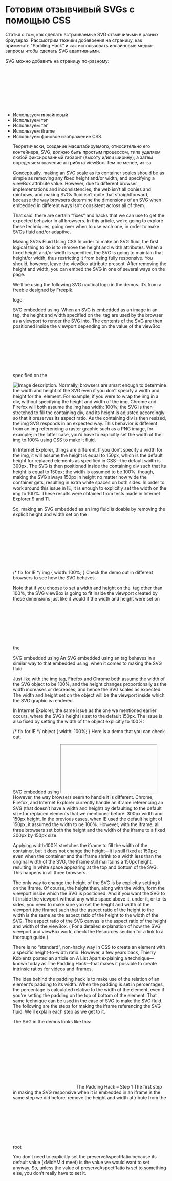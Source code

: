 # Готовим отзывчивый SVGs с помощью CSS

Статья о том, как сделать встраиваемые SVG отзывчивыми в разных браузерах. Рассмотрим техники добавоения на страницу, как применить "Padding Hack" и как использовать инлайновые медиа-запросы чтобы сделать SVG адаптивными.

SVG можно добавить на страницу по-разному:

* Используем инлайновый <svg> тэг. 
* Используем тэг <img> 
* Используем тэг <object>
* Используем iframe
* Используем фоновое изображение CSS.

Теоретически, создание масштабируемого, относительно его контейнера, SVG, должно быть простым процессом, типа удаляем любой фиксированный габарит (высоту и/или ширину), а затем определяем значение аттрибута viewBox. Тем не менее, из-за 

Conceptually, making an SVG scale as its container scales should be as simple as removing any fixed height and/or width, and specifying a viewBox attribute value. However, due to different browser implementations and inconsistencies, the web isn’t all ponies and rainbows, and making SVGs fluid isn’t quite that straightforward, because the way browsers determine the dimensions of an SVG when embedded in different ways isn’t consistent across all of them.

That said, there are certain “fixes” and hacks that we can use to get the expected behavior in all browsers. In this article, we’re going to explore these techniques, going over when to use each one, in order to make SVGs fluid and/or adaptive.

Making SVGs Fluid Using CSS
In order to make an SVG fluid, the first logical thing to do is to remove the height and width attributes. When a fixed height and/or width is specified, the SVG is going to maintain that height/or width, thus restricting it from being fully responsive. You should, however, leave the viewBox attribute present. After removing the height and width, you can embed the SVG in one of several ways on the page.

We’ll be using the following SVG nautical logo in the demos. It’s from a freebie designed by Freepik.

logo

SVG embedded using <img>
When an SVG is embedded as an image in an <img> tag, the height and width specified on the <img> tag are used by the browser as a viewport to render the SVG into. The contents of the SVG are then positioned inside the viewport depending on the value of the viewBox specified on the <svg>.

<img src="my_SVG_file.svg" alt="Image description." />
Normally, browsers are smart enough to determine the width and height of the SVG even if you don’t specify a width and height for the <img> element. For example, if you were to wrap the img in a div, without specifying the height and width of the img, Chrome and Firefox will both assume the img has width: 100%; the SVG is then stretched to fill the containing div, and its height is adjusted accordingly so that it preserves its aspect ratio. As the containing div is then resized, the img SVG responds in an expected way. This behavior is different from an img referencing a raster graphic such as a PNG image, for example; in the latter case, you’d have to explicitly set the width of the img to 100% using CSS to make it fluid.

In Internet Explorer, things are different. If you don’t specify a width for the img, it will assume the height is equal to 150px, which is the default height for replaced elements as specified in CSS—the default width is 300px. The SVG is then positioned inside the containing div such that its height is equal to 150px; the width is assumed to be 100%, though, making the SVG always 150px in height no matter how wide the container gets, resulting in extra white spaces on both sides. In order to work around this issue in IE, it is enough to explicitly set the width on the img to 100%. These results were obtained from tests made in Internet Explorer 9 and 11.

So, making an SVG embedded as an img fluid is doable by removing the explicit height and width set on the <svg>, and then adding one line of CSS for Internet Explorer:

/* fix for IE */
img {
    width: 100%;
}
Check the demo out in different browsers to see how the SVG behaves.

Note that if you choose to set a width and height on the <img> tag other than 100%, the SVG viewBox is going to fit inside the viewport created by these dimensions just like it would if the width and height were set on the <svg> element. This is due to the fact that the dimensions of the img establish the viewport for the SVG it references.

SVG embedded using <object>
An SVG embedded using an <object> tag behaves in a similar way to that embedded using <img> when it comes to making the SVG fluid.

<object type="image/svg+xml" data="my_SVG_file.svg">
    <!-- fallback here (<img> referencing a PNG version of the graphic, for example) -->
</object>
Just like with the img tag, Firefox and Chrome both assume the width of the SVG object to be 100%, and the height changes proportionally as the width increases or decreases, and hence the SVG scales as expected. The width and height set on the object will be the viewport inside which the SVG graphic is rendered.

In Internet Explorer, the same issue as the one we mentioned earlier occurs, where the SVG’s height is set to the default 150px. The issue is also fixed by setting the width of the object explicitly to 100%:

/* fix for IE */
object {
    width: 100%;
}
Here is a demo that you can check out.

SVG embedded using <iframe>
An <iframe> is very similar in function and features to an <object> in SVG.

<iframe src="my_SVG_file.svg">
    <!-- fallback here (<img> referencing a PNG version of the graphic, for example) -->
</iframe>
However, the way browsers seem to handle it is different. Chrome, Firefox, and Internet Explorer currently handle an iframe referencing an SVG (that doesn’t have a width and height) by defaulting to the default size for replaced elements that we mentioned before: 300px width and 150px height. In the previous cases, when IE used the default height of 150px, it assumed the width to be 100%. However, with the iframe, all three browsers set both the height and the width of the iframe to a fixed 300px by 150px size.

Applying width:100% stretches the iframe to fill the width of the container, but it does not change the height—it is still fixed at 150px; even when the container and the iframe shrink to a width less than the original width of the SVG, the iframe still maintains a 150px height, resulting in white space appearing at the top and bottom of the SVG. This happens in all three browsers.

The only way to change the height of the SVG is by explicitly setting it on the iframe. Of course, the height then, along with the width, form the viewport inside which the SVG is positioned. And if you want the SVG to fit inside the viewport without any white space above it, under it, or to its sides, you need to make sure you set the height and width of the viewport (the iframe) such that the aspect ratio of the height to the width is the same as the aspect ratio of the height to the width of the SVG. The aspect ratio of the SVG canvas is the aspect ratio of the height and width of the viewBox. ( For a detailed explanation of how the SVG viewport and viewBox work, check the Resources section for a link to a thorough guide.)

There is no “standard”, non-hacky way in CSS to create an element with a specific height-to-width ratio. However, a few years back, Thierry Koblentz posted an article on A List Apart explaining a technique—known today as The Padding Hack—that makes it possible to create intrinsic ratios for videos and iframes.

The idea behind the padding hack is to make use of the relation of an element’s padding to its width. When the padding is set in percentages, the percentage is calculated relative to the width of the element, even if you’re setting the padding on the top of bottom of the element. That same technique can be used in the case of SVG to make the SVG fluid. The following are the steps for making the iframe referencing the SVG fluid. We’ll explain each step as we get to it.

The SVG in the demos looks like this:

<svg xmlns="http://www.w3.org/2000/svg" version="1.1" width="194" height="186" viewBox="0 0 194 186">
    
</svg>
The Padding Hack – Step 1
The first step in making the SVG responsive when it is embedded in an iframe is the same step we did before: remove the height and width attribute from the root <svg> element.


<svg xmlns="http://www.w3.org/2000/svg" version="1.1" viewBox="0 0 194 186">
    
</svg>
The Padding Hack – Step 2
Next, make sure you set the viewBox on the <svg>. In most cases, the SVG will have a viewBox specified, so you want to keep that.

You don’t need to explicitly set the preserveAspectRatio because its default value (xMidYMid meet) is the value we would want to set anyway. So, unless the value of preserveAspectRatio is set to something else, you don’t really have to set it.

<svg xmlns="http://www.w3.org/2000/svg" version="1.1" viewBox="0 0 194 186" preserveAspectRatio="xMidYMid meet">
    
</svg>
The Padding Hack – Step 3
In order for the padding hack to work, the SVG needs to be wrapped in a container. Since the containing element is just that—a container—we’re going to use a generic div. This container is going to get the intrinsic ratio using the padding hack (next step), and then the iframe referencing the SVG will be scaled to fit inside the container.


<div class="container">
    <iframe src="my_SVG_file.svg">
        
    </iframe>
</div>
The Padding Hack – Step 4
Next, we apply some styles to the container following these rules:

.container {
    height: 0;             /* collapse the container's height */
    width: width-value;    /* specify any width you want (a percentage value, basically) */
    /* apply a padding using the following formula */
    /* this formula makes sure the aspect ratio of the container equals that of the svg graphic */
    padding-top: (svg height / svg width) * width-value;
    position: relative;    /* create positioning context for svg */
}
So, what exactly do the above rules do?

First, we collapse the container’s height. Since the padding is calculated relative to the width of the element, we’re going to only apply the padding to the element to expand it vertically again. Any additional height will throw off the aspect ratio we need.

After you specify the width of the container—which you’ll usually set to be fluid in the page using a percentage value—a padding is applied to the top (or bottom) of the container, following the above formula. This formula uses the values of the height and width attributes of the <svg> (the ones we removed in Step 1) to specify a padding value that allows the intrinsic ratio of the container to match that of the svg.

In our logo example, the width of the svg is 194px and the height is 186px. I’ve set the container’s width to 50%, so that it takes up half the available horizontal space. The padding applied to the container is equal to (186 / 194) * 50 = 48%. So, the code for the container looks like the following:

.container {
    width: 50%;
    height: 0;
    padding-top: 48%;
    position: relative;
}
Because the container’s height has been collapsed, and a fairly large amount of padding is applied to the top of it, its content—the SVG iframe—is pushed down so that it no longer “sits” inside the container anymore.

In order to “pull” the SVG back up, we’re going to position the iframe absolutely inside the container. This is where the position: relative; comes into play—it is used to create a positioning context for the SVG.

The Padding Hack – Step 5
Now that we have a positioning context, we’re going to position the iframe absolutely inside the container, and scale it so that it has the container’s height and width:

iframe {
    position: absolute;
    top: 0;
    left: 0;
    width: 100%;
    height: 100%;
}
That’s all you need for the SVG to be fluid. The iframe comes with a default border; you’ll probably want to get rid of that by adding border: none; to the above rule set.

Check the demo out. The demo shows the iframe with and without the padding hack inside its container. Resize the screen to see how the SVG responds in both cases.

SVG embedded inline using the <svg> tag
An SVG can be embedded inline in an HTML document using the <svg> tag.

<!-- Note: the xmlns is not required in an HTML5 document -->
<svg xmlns="http://www.w3.org/2000/svg" version="1.1" viewBox="0 0 194 186">
    <!-- SVG content -->
</svg>
An inline svg‘s viewport is established by the height and width specified on the root <svg> element. Once the width and height attributes are removed, all browsers assume a width equal to 100% and stretch the SVG horizontally to fit the width of its container.

In Chrome and Firefox, the height of the SVG is calculated by the browser so that the SVG scales as expected. No extra work is needed to make the SVG fluid.[1]

In Internet Explorer (tested in version 9 and 11), the height is assumed to be 150px again, with the width of 100%. Just like in the case of the img embed, this height is fixed so that when the SVG shrinks on smaller screens, the SVG will contain white space above and below the content inside it. In the case of the img embed, explicitly specifying width: 100% was enough to fix this; however, setting the width to 100% on the inline svg does not fix it. So we’re left in a situation similar to that of the iframe embed. The only way to make the inline SVG fluid in this case is by using the padding hack as we did in the iframe case. The HTML and CSS would look like the following:

<div class="container">
    <svg xmlns="http://www.w3.org/2000/svg" version="1.1" viewBox="0 0 194 186">
        
    </svg>
</div>
.container {
    width: 50%;
    height: 0;
    padding-top: 48%;
    position: relative;
}

svg {
    position: absolute;
    top: 0;
    left: 0;
}
Note that, unlike the iframe, the svg does not need a height and width set to fit inside the container. It wouldn’t hurt if you added them, but they’re not necessary in this case.

You can check out the demo.

[1] Note: At the time of writing of this article, the latest version of Chrome on Windows (Version 36.0.1985.143 m) also needs the padding hack to work. The SVG does scale well in general, but it seems to not go any smaller than its original dimensions. So, when the container is shrunk so that its width becomes less than the initial width of the SVG, the SVG sticks out (overflows). The padding hack fixes it. A test in Chrome Canary showed that this issue was non-existent; so hopefully the hack won’t be needed in the next stable update.

SVG embedded as a background image using CSS
One of the popular ways to embed an SVG is using a background image on an element. The following snippet shows an element with an SVG background image:

.element {
    background-image: url(my_SVG_image.svg);
    /* other styles */
}
Luckily, we don’t have to apply any fixes or hacks to make an SVG background image behave as expected—an SVG background image can be positioned, tiled, sized, and scaled as any bitmap background image can.

Check out the live demo showing a simple example of the above logo being used as a background image of a fluid element.

In the demo, I’ve used the padding hack so that the element has an intrinsic ratio similar to that of the SVG. You may or may not want/need to do this. I did this for demonstration purposes only so that the SVG fits exactly into the background at all times. I just collapsed the height of the element, and then applied the padding to get the aspect ratio I wanted. Without doing this, and because the element is empty in the demo, it would have collapsed anyway and the background image wouldn’t have been visible.

Making SVGs adaptive Using CSS Media Queries
The fact that the graphical elements inside an SVG are created using XML makes working with SVGs very liberating. Because SVG content is made up of XML tags that render graphics, we can select individual elements and apply specific styles to them, just like we can select HTML elements, using CSS selectors.

Just like you can change the styles of an HTML element—like background color, borders, etc.—you can change certain styles of an SVG element using CSS. SVG elements are usually styled using presentation attributes like fill, stroke, transform, and many others. However, only a subset of all presentation attributes can be set using CSS. You can find a list of SVG styling properties that can be set using CSS available in the SVG Styling specification. The list of attributes that can be set using CSS properties currently does not include the x, y, width, and height attributes; but these four will be added to the list and we will be able to set them using CSS in SVG2.

Some of the most commonly set styles using CSS include fill, which works similar to a background color on many elements; stroke, which is similar to border; opacity, display, transform, and a few others.

For the logo we have in our demos, we’re going to use the img tag to reference it. After applying the fix mentioned earlier to make the SVG fluid, we’re going to hide some elements on smaller screens, and change the fill color of others, thus slightly changing how it looks on different screen sizes that we’ll specify in the CSS media queries.

We’re going to add the media queries inside a <style> tag inside the root <svg>. The following is how the SVG file we’re going to be referencing looks like:

<svg xmlns="http://www.w3.org/2000/svg" version="1.1" viewBox="0 0 194 186">
    <style>
        /* CSS styles and media queries here */
    </style>
    
</svg>
And we’re going to reference the logo using an <img> tag like so:

<img src="logo.svg" alt="Logo" />
At this point, it’s time to point out that the sizes specified in the media queries refer to the size of the SVG viewport, except for when the SVG is embedded inline in the document using an <svg> tag. The SVG viewport is defined by the dimensions of the element referencing the SVG. For example, in the case when the SVG is referenced in an img tag, the width and height of the img specify the viewport. In other words, the conditions specified in the media queries apply to the img tag, so that (width: 30em) would apply styles to the SVG when the img is 30em wide.

That said, here is the markup for the SVG. Each of the elements inside it has an ID that we’re going to use in the CSS to select and style it:

<svg xmlns="http://www.w3.org/2000/svg" version="1.1" viewBox="0 0 194 186">
    <path id="curved_bg" fill="#195463" d="..."/>
    <g id="primary_content" fill="#ECECEC">
        <path id="icon" d="..."/>
        <path id="inner-circle" d="..."/>
        <path id="middle-circle" d="..."/>
    </g>
    <g id="secondary_content" fill="#ECECEC">
        <path id="bottom-text" d="..."/>
        <path id="upper-text" d="..."/>
        <path id="outer-circle" d="..."/>
        <circle id="left-dot" cx="31.1" cy="91.5" r="3"/>
        <circle id="right-dot" cx="163.4" cy="91.5" r="3"/>
    </g>
</svg>
Using a <style> tag inside the SVG, we’re going to specify the media queries that will change the SVG’s styles depending on the size of the viewport. The SVG will change as shown in the following image:

responsive-logo-variations

We’re only going to be using the CSS fill and opacity properties. As the viewport size decreases, the curvy background is first removed by setting its opacity to zero, and the fill color of the remaining content of the SVG is changed from white to dark navy. As the screen gets smaller, the text part of the logo is removed so that it takes up less screen estate. And finally, the circle surrounding the icon is removed and only the anchor icon remains on very small screens.

Adding the media queries, our SVG file looks like this:

<svg xmlns="http://www.w3.org/2000/svg" version="1.1" viewBox="0 0 194 186">
    <style>
        svg * {
            transition: fill .1s ease-out, opacity .1s ease-out;
        }
        @media all and (max-width: 250px) {
            #curved_bg { 
                opacity: 0; 
            }
            #secondary_content, #primary_content { 
                fill: #195463; 
            }
        }
        @media all and (max-width: 200px) {
            #secondary_content {
                opacity: 0;
            }
        }
        @media all and (max-width: 150px) {
            #inner-circle, #middle-circle {
                opacity: 0;
            }
        }
    </style>
    <path id="curved_bg" fill="#195463" d="..."/>
    
</svg>
First, I added a transition to the elements inside the SVG so that they fade in and out and change color smoothly over the course of 0.1 seconds. Then, for each media query, part of the SVG is hidden.

Check the demo out and make sure to resize the screen to see the logo adapt.

Note that at the time of writing of this article, there is a bug in Chrome where the styles specified in a media query rule set are only applied if the query condition is specified in pixels. Queries specified in em don’t currently work. So, in order to make the demo work in Chrome, the media queries are set in pixels instead of em. You can check the state of this bug in this bug report.

Changing logos like this is one of several ways to make them responsive. Some company logos may take more screen estate on small screens than necessary, so we see a lot of logos adapt to this by getting rid of the textual part of the logo and leaving only the icon. Without SVG, this would be achieved by switching PNGs on different screen sizes. Not only can the bitmap logo look bad on high-resolution screens, but having to maintain two or more images just to hide parts of the logo isn’t very efficient. This is why SVGs would be a great choice for logos—they look good everywhere, and you can select specific parts using CSS and hide them as needed without having to maintain multiple files.

Wrapping Up
SVG implementations in evergreen browsers such as Chrome and Firefox are getting better by the day; so keep in mind that some of the information in this article may change any time in the future.

Issues occurring in Internet Explorer, however, will persist due to the fact that certain versions will still be around for quite some time, so the fixes mentioned above will still hold and be useful during that time.

SVGs are pretty great when it comes to creating responsive resolution-independent logos (and other graphics, for the matter). Of course, using media queries to adapt the SVG to different media conditions goes beyond customizing logos. You can animate shapes into other shapes (you might need JavaScript to help with this in some cases), customize colors, change fonts, show and hide items, and much more. Feel free to explore the possibilities and different use cases.

I hope you found this article useful. Thank you for reading!

You can download all examples shown in this tutorial here: Responsive SVGs demos

Resources and Further Reading
More about the SVG viewport and how content is rendered inside it: Understanding SVG Coordinate Systems & Transformations (Part 1) – The viewport, viewBox, and preserveAspectratio – by me.
How Media Queries Allow You to Optimize SVG Icons for Several Sizes – An article (and screencast) by Opera’s Andreas Bovens on the Dev.Opera blog.
Do you know of any other weird browser inconsistencies regarding responsive SVGs? What about tips and use cases for adaptive SVGs? Don’t hesitate to share them in the comments section below!
